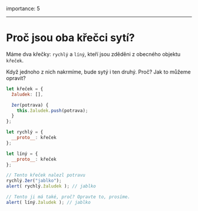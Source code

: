 importance: 5

---

# Proč jsou oba křečci sytí?

Máme dva křečky: `rychlý` a `líný`, kteří jsou zděděni z obecného objektu `křeček`.

Když jednoho z nich nakrmíme, bude sytý i ten druhý. Proč? Jak to můžeme opravit?

```js run
let křeček = {
  žaludek: [],

  žer(potrava) {
    this.žaludek.push(potrava);
  }
};

let rychlý = {
  __proto__: křeček
};

let líný = {
  __proto__: křeček
};

// Tento křeček nalezl potravu
rychlý.žer("jablko");
alert( rychlý.žaludek ); // jablko

// Tento ji má také, proč? Opravte to, prosíme.
alert( líný.žaludek ); // jablko
```

